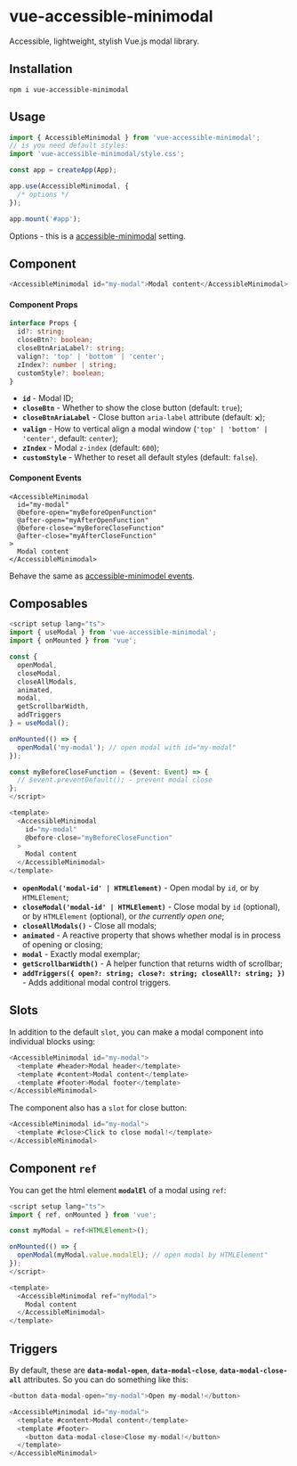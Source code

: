# vue-accessible-minimodal

Accessible, lightweight, stylish Vue.js modal library.

## Installation

```
npm i vue-accessible-minimodal
```

## Usage

```typescript
import { AccessibleMinimodal } from 'vue-accessible-minimodal';
// is you need default styles:
import 'vue-accessible-minimodal/style.css';

const app = createApp(App);

app.use(AccessibleMinimodal, {
  /* options */
});

app.mount('#app');
```

Options - this is a [accessible-minimodal](https://github.com/imhvost/accessible-minimodal?tab=readme-ov-file#options) setting.

## Component

```typescript
<AccessibleMinimodal id="my-modal">Modal content</AccessibleMinimodal>
```

#### Component Props

```typescript
interface Props {
  id?: string;
  closeBtn?: boolean;
  closeBtnAriaLabel?: string;
  valign?: 'top' | 'bottom' | 'center';
  zIndex?: number | string;
  customStyle?: boolean;
}
```

- **`id`** - Modal ID;
- **`closeBtn`** - Whether to show the close button (default: `true`);
- **`closeBtnAriaLabel`** - Close button `aria-label` attribute (default: `🗙`);
- **`valign`** - How to vertical align a modal window (`'top' | 'bottom' | 'center'`, default: `center`);
- **`zIndex`** - Modal `z-index` (default: `600`);
- **`customStyle`** - Whether to reset all default styles (default: `false`).

#### Component Events

```
<AccessibleMinimodal
  id="my-modal"
  @before-open="myBeforeOpenFunction"
  @after-open="myAfterOpenFunction"
  @before-close="myBeforeCloseFunction"
  @after-close="myAfterCloseFunction"
>
  Modal content
</AccessibleMinimodal>
```

Behave the same as [accessible-minimodel events](https://github.com/imhvost/accessible-minimodal?tab=readme-ov-file#events).

## Composables

```typescript
<script setup lang="ts">
import { useModal } from 'vue-accessible-minimodal';
import { onMounted } from 'vue';

const {
  openModal,
  closeModal,
  closeAllModals,
  animated,
  modal,
  getScrollbarWidth,
  addTriggers
} = useModal();

onMounted(() => {
  openModal('my-modal'); // open modal with id="my-modal"
});

const myBeforeCloseFunction = ($event: Event) => {
  // $event.preventDefault(); - prevent modal close
};
</script>

<template>
  <AccessibleMinimodal
    id="my-modal"
    @before-close="myBeforeCloseFunction"
  >
    Modal content
  </AccessibleMinimodal>
</template>
```

- **`openModal('modal-id' | HTMLElement)`** - Open modal by `id`, or by `HTMLElement`;
- **`closeModal('modal-id' | HTMLElement)`** - Close modal by `id` (optional), or by `HTMLElement` (optional), or _the currently open one_;
- **`closeAllModals()`** - Close all modals;
- **`animated`** - A reactive property that shows whether modal is in process of opening or closing;
- **`modal`** - Exactly modal exemplar;
- **`getScrollbarWidth()`** - A helper function that returns width of scrollbar;
- **`addTriggers({
  open?: string;
  close?: string;
  closeAll?: string;
})`** - Adds additional modal control triggers.

## Slots

In addition to the default `slot`, you can make a modal component into individual blocks using:

```typescript
<AccessibleMinimodal id="my-modal">
  <template #header>Modal header</template>
  <template #content>Modal content</template>
  <template #footer>Modal footer</template>
</AccessibleMinimodal>
```

The component also has a `slot` for close button:

```typescript
<AccessibleMinimodal id="my-modal">
  <template #close>Click to close modal!</template>
</AccessibleMinimodal>
```

## Component `ref`

You can get the html element **`modalEl`** of a modal using `ref`:

```typescript
<script setup lang="ts">
import { ref, onMounted } from 'vue';

const myModal = ref<HTMLElement>();

onMounted(() => {
  openModal(myModal.value.modalEl); // open modal by HTMLElement"
});
</script>

<template>
  <AccessibleMinimodal ref="myModal">
    Modal content
  </AccessibleMinimodal>
</template>
```

## Triggers

By default, these are **`data-modal-open`**, **`data-modal-close`**, **`data-modal-close-all`** attributes.
So you can do something like this:

```typescript
<button data-modal-open="my-modal">Open my-modal!</button>

<AccessibleMinimodal id="my-modal">
  <template #content>Modal content</template>
  <template #footer>
    <button data-modal-close>Close my-modal!</button>
  </template>
</AccessibleMinimodal>
```
